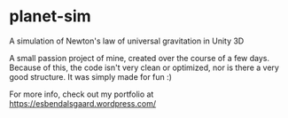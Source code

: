 # planet-sim
A simulation of Newton's law of universal gravitation in Unity 3D

A small passion project of mine, created over the course of a few days. Because of this, the code isn't very clean or optimized, nor is there a very good structure. It was simply made for fun :)

For more info, check out my portfolio at https://esbendalsgaard.wordpress.com/
